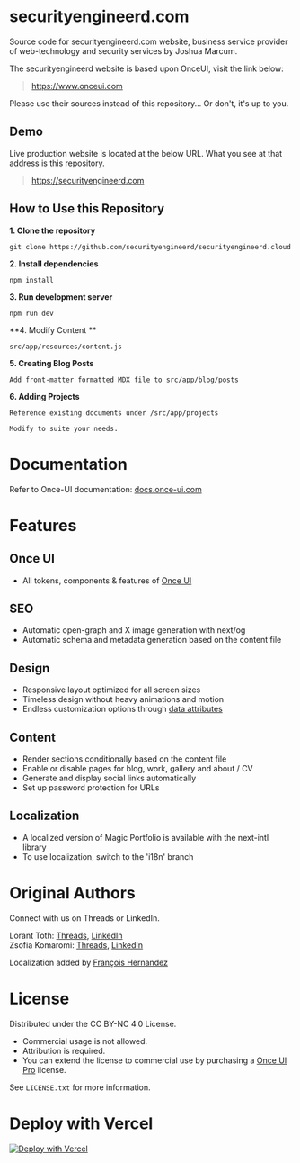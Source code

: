 # securityengineerd.com

Source code for securityengineerd.com website, business service provider of web-technology and security services by Joshua Marcum. 

The securityengineerd website is based upon OnceUI, visit the link below: 
> https://www.onceui.com 

Please use their sources instead of this repository... Or don't, it's up to you. 

## Demo 

Live production website is located at the below URL. What you see at that address is this repository. 

> https://securityengineerd.com

## How to Use this Repository

**1. Clone the repository**
```
git clone https://github.com/securityengineerd/securityengineerd.cloud
```

**2. Install dependencies**
```
npm install
```

**3. Run development server**
```
npm run dev
```

**4. Modify Content **
```
src/app/resources/content.js
```

**5. Creating Blog Posts**
```
Add front-matter formatted MDX file to src/app/blog/posts 

```

**6. Adding Projects**
```
Reference existing documents under /src/app/projects

Modify to suite your needs.
```

# **Documentation**

Refer to Once-UI documentation: [docs.once-ui.com](https://docs.once-ui.com/docs/magic-portfolio/quick-start)

# **Features**

## **Once UI**
- All tokens, components & features of [Once UI](https://once-ui.com)

## **SEO**
- Automatic open-graph and X image generation with next/og
- Automatic schema and metadata generation based on the content file

## **Design**
- Responsive layout optimized for all screen sizes
- Timeless design without heavy animations and motion
- Endless customization options through [data attributes](https://once-ui.com/docs/theming)

## **Content**
- Render sections conditionally based on the content file
- Enable or disable pages for blog, work, gallery and about / CV
- Generate and display social links automatically
- Set up password protection for URLs

## **Localization**
- A localized version of Magic Portfolio is available with the next-intl library
- To use localization, switch to the 'i18n' branch

# **Original Authors**

Connect with us on Threads or LinkedIn.

Lorant Toth: [Threads](https://www.threads.net/@lorant.one), [LinkedIn](https://www.linkedin.com/in/tothlorant/)  
Zsofia Komaromi: [Threads](https://www.threads.net/@zsofia_kom), [LinkedIn](https://www.linkedin.com/in/zsofiakomaromi/)

Localization added by [François Hernandez](https://github.com/francoishernandez)


# **License**

Distributed under the CC BY-NC 4.0 License.
- Commercial usage is not allowed.
- Attribution is required.
- You can extend the license to commercial use by purchasing a [Once UI Pro](https://once-ui.com/pricing) license.

See `LICENSE.txt` for more information.

# **Deploy with Vercel**
[![Deploy with Vercel](https://vercel.com/button)](https://vercel.com/new/clone?repository-url=https%3A%2F%2Fgithub.com%2Fonce-ui-system%2Fmagic-portfolio&project-name=portfolio&repository-name=portfolio&redirect-url=https%3A%2F%2Fgithub.com%2Fonce-ui-system%2Fmagic-portfolio&demo-title=Magic%20Portfolio&demo-description=Showcase%20your%20designers%20or%20developer%20portfolio&demo-url=https%3A%2F%2Fdemo.magic-portfolio.com&demo-image=%2F%2Fraw.githubusercontent.com%2Fonce-ui-system%2Fmagic-portfolio%2Fmain%2Fpublic%2Fimages%2Fog%2Fhome.jpg)
